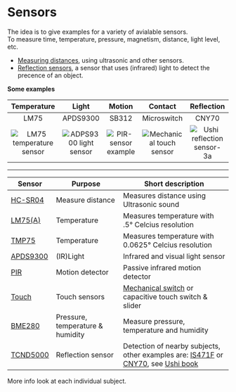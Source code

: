 # Sensors

The idea is to give examples for a variety of avialable sensors.  
To measure time, temperature, pressure, magnetism, distance, light level, etc.  

- [Measuring distances](Measuring-distance), using ultrasonic and other sensors.  
- [Reflection sensors](Reflection-sensors), a sensor that uses (infrared) light to detect the precence of an object.  

**Some examples**

| Temperature | Light | Motion | Contact | Reflection |  
| :----: | :--------: | :---: | :------: | :----------: |  
| LM75 | APDS9300 | SB312 | Microswitch | CNY70 |  
| ![LM75 temperature sensor](https://user-images.githubusercontent.com/11397265/154798280-a0c6dd93-676c-4301-925d-88984904f4e4.jpg)  | ![ADPS9300 light sensor](https://user-images.githubusercontent.com/11397265/154798292-9c3b40ce-b7af-441e-ba1c-d94350d0d21a.jpg) | ![PIR-sensor example](https://user-images.githubusercontent.com/11397265/154798297-0391d3e3-3ed6-4926-bfb7-337668134196.jpg) | ![Mechanical touch sensor](https://user-images.githubusercontent.com/11397265/154798394-5ae9f9bf-3c89-4a43-bd54-f2d936f69e82.jpg) | ![Ushi reflection sensor-3a](https://user-images.githubusercontent.com/11397265/154798472-a9057e57-5b72-4e76-a287-f931f350666e.jpg) |

   ***

|  Sensor | Purpose |  Short description |
| -------- | ------------ | --------------------------------------------------------------- | 
| [HC-SR04](Measuring-distance) | Measure distance | Measures distance using Ultrasonic sound |
| [LM75(A)](https://github.com/project-forth-works/project-forth-works/blob/main/Communication-Protocols/I2C/Device-drivers/LM75.f) | Temperature | Measures temperature with .5° Celcius resolution |
| [TMP75](https://github.com/project-forth-works/project-forth-works/blob/main/Communication-Protocols/I2C/Device-drivers/TMP75.f) | Temperature | Measures temperature with  0.0625° Celcius resolution |
| [APDS9300](https://github.com/project-forth-works/project-forth-works/blob/main/Communication-Protocols/I2C/Device-drivers/APDS9300.f) | (IR)Light | Infrared and visual light sensor |
| [PIR](https://home.hccnet.nl/willem.ouwerkerk/egel-for-msp430/egel%20for%20launchpad.html#e018) | Motion detector | Passive infrared motion detector |
| [Touch](https://home.hccnet.nl/willem.ouwerkerk/egel-for-msp430/egel%20for%20launchpad.html#e019) | Touch sensors | [Mechanical switch](https://home.hccnet.nl/willem.ouwerkerk/egel-for-msp430/egel%20for%20launchpad.html#e018) or capacitive touch switch & slider |
| [BME280](https://github.com/project-forth-works/project-forth-works/blob/main/Communication-Protocols/SPI/GD32VF/mecrisp-quintus/BME280/BMP280.fs) | Pressure, temperature & humidity |  Measure pressure, temperature and humidity |
| [TCND5000](Reflection-sensors) | Reflection sensor | Detection of nearby subjects, other examples are: [IS471F](https://www.sigmaelectronica.net/manuals/IS471F.pdf) or [CNY70](https://www.vishay.com/docs/83751/cny70.pdf),  see [Ushi book](https://home.hccnet.nl/willem.ouwerkerk/download/ushiboek.pdf) | 

More info look at each individual subject.
